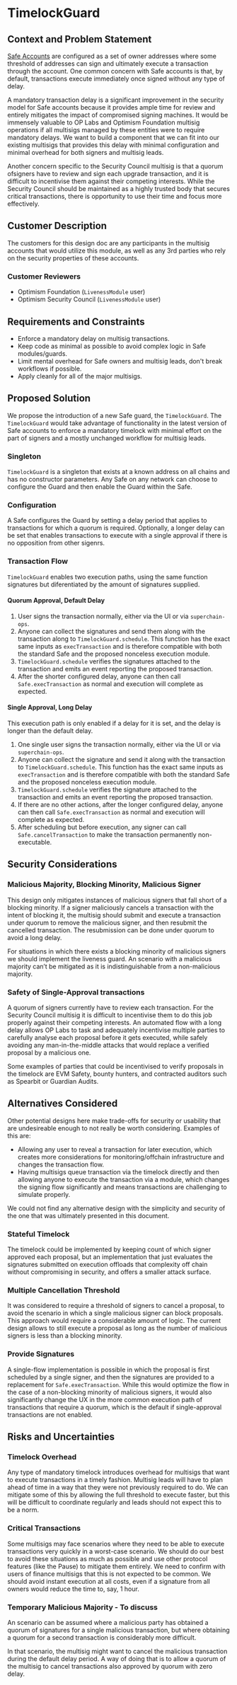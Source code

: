 # TimelockGuard

## Context and Problem Statement

<!-- The Context and Problem Statement section is one of the most critical parts of the design
document process. Use this section to clearly highlight the background context for the problem,
the specific issues being faced by customers, and any constraints on a solution as defined either
by customers or by technical limitations. Context and Problem Statement is an opportunity to tell
the story that helps to motivate the rest of the design document. -->

[Safe Accounts](https://safe.global) are configured as a set of owner addresses where some
threshold of addresses can sign and ultimately execute a transaction through the account. One
common concern with Safe accounts is that, by default, transactions execute immediately once signed
without any type of delay.

A mandatory transaction delay is a significant improvement in the security model for Safe accounts
because it provides ample time for review and entirely mitigates the impact of compromised signing
machines. It would be immensely valuable to OP Labs and Optimism Foundation multisig operations if
all multisigs managed by these entities were to require mandatory delays. We want to build a
component that we can fit into our existing multisigs that provides this delay with minimal
configuration and minimal overhead for both signers and multisig leads.

Another concern specific to the Security Council multisig is that a quorum ofsigners have to review
and sign each upgrade transaction, and it is difficult to incentivise them against their competing
interests. While the Security Council should be maintained as a highly trusted body that secures
critical transactions, there is opportunity to use their time and focus more effectively.

## Customer Description

<!-- Provide a brief summary of the customers for this design document. -->

The customers for this design doc are any participants in the multisig accounts that would utilize
this module, as well as any 3rd parties who rely on the security properties of these accounts.

### Customer Reviewers

<!-- Identify at least one customer who should be involved in the review of this document. -->

- Optimism Foundation (`LivenessModule` user)
- Optimism Security Council (`LivenessModule` user)

## Requirements and Constraints

<!-- Identify the solution requirements and any additional design constraints from the Context and
Problem Statement section in a bulleted list. -->

- Enforce a mandatory delay on multisig transactions.
- Keep code as minimal as possible to avoid complex logic in Safe modules/guards.
- Limit mental overhead for Safe owners and multisig leads, don't break workflows if possible.
- Apply cleanly for all of the major multisigs.

## Proposed Solution

<!-- Explain the solution that you believe best addresses the problem described above. -->

We propose the introduction of a new Safe guard, the `TimelockGuard`. The `TimelockGuard` would
take advantage of functionality in the latest version of Safe accounts to enforce a mandatory
timelock with minimal effort on the part of signers and a mostly unchanged workflow for multisig
leads.

### Singleton

`TimelockGuard` is a singleton that exists at a known address on all chains and has no constructor
parameters. Any Safe on any network can choose to configure the Guard and then enable the Guard
within the Safe.

### Configuration

A Safe configures the Guard by setting a delay period that applies to transactions for which a
quorum is required. Optionally, a longer delay can be set that enables transactions to execute with
a single approval if there is no opposition from other sigenrs.

### Transaction Flow

`TimelockGuard` enables two execution paths, using the same function signatures but diferentiated
by the amount of signatures supplied.

#### Quorum Approval, Default Delay

1. User signs the transaction normally, either via the UI or via `superchain-ops`.
2. Anyone can collect the signatures and send them along with the transaction along to
  `TimelockGuard.schedule`. This function has the exact same inputs as `execTransaction` and is
  therefore compatible with both the standard Safe and the proposed nonceless execution module.
3. `TimelockGuard.schedule` verifies the signatures attached to the transaction and emits an event
  reporting the proposed transaction.
4. After the shorter configured delay, anyone can then call
  `Safe.execTransaction` as normal and execution will complete as expected.

#### Single Approval, Long Delay
This execution path is only enabled if a delay for it is set, and the delay is longer than the
default delay.

1. One single user signs the transaction normally, either via the UI or via `superchain-ops`.
2. Anyone can collect the signature and send it along with the transaction to
  `TimelockGuard.schedule`. This function has the exact same inputs as `execTransaction` and is
  therefore compatible with both the standard Safe and the proposed nonceless execution module.
3. `TimelockGuard.schedule` verifies the signature attached to the transaction and emits an event
  reporting the proposed transaction.
4. If there are no other actions, after the longer configured delay, anyone can then call
  `Safe.execTransaction` as normal and execution will complete as expected.
5. After scheduling but before execution, any signer can call `Safe.cancelTransaction` to make the
  transaction permanently non-executable.

## Security Considerations

### Malicious Majority, Blocking Minority, Malicious Signer
This design only mitigates instances of malicious signers that fall short of a blocking minority.
If a signer maliciously cancels a transaction with the intent of blocking it, the multisig should
submit and execute a transaction under quorum to remove the malicious signer, and then resubmit
the cancelled transaction. The resubmission can be done under quorum to avoid a long delay.

For situations in which there exists a blocking minority of malicious signers we should implement
the liveness guard. An scenario with a malicious majority can’t be mitigated as it is
indistinguishable from a non-malicious majority.


### Safety of Single-Approval transactions
A quorum of signers currently have to review each transaction. For the Security Council multisig it
is difficult to incentivise them to do this job properly against their competing interests. An
automated flow with a long delay allows OP Labs to task and adequately incentivise multiple parties
to carefully analyse each proposal before it gets executed, while safely avoiding any
man-in-the-middle attacks that would replace a verified proposal by a malicious one.

Some examples of parties that could be incentivised to verify proposals in the timelock are EVM
Safety, bounty hunters, and contracted auditors such as Spearbit or Guardian Audits.

## Alternatives Considered

<!-- Describe any alternatives that were considered during the development of this design. Explain
why the alternative designs were ultimately not chosen and where they failed to meet the product
requirements. -->

Other potential designs here make trade-offs for security or usability that are undesireable enough
to not really be worth considering. Examples of this are:

- Allowing any user to reveal a transaction for later execution, which creates more considerations
  for monitoring/offchain infrastructure and changes the transaction flow.
- Having multisigs queue transaction via the timelock directly and then allowing anyone to execute
  the transaction via a module, which changes the signing flow significantly and means transactions
  are challenging to simulate properly.

We could not find any alternative design with the simplicity and security of the one that was
ultimately presented in this document.

### Stateful Timelock
The timelock could be implemented by keeping count of which signer approved each proposal, but an
implementation that just evaluates the signatures submitted on execution offloads that complexity
off chain without compromising in security, and offers a smaller attack surface.

### Multiple Cancellation Threshold
It was considered to require a threshold of signers to cancel a proposal, to avoid the scenario in
which a single malicious signer can block proposals. This approach would require a considerable
amount of logic. The current design allows to still execute a proposal as long as the number of
malicious signers is less than a blocking minority.

### Provide Signatures
A single-flow implementation is possible in which the proposal is first scheduled by a single
signer, and then the signatures are provided to a replacement for `Safe.execTransaction`. While
this would optimize the flow in the case of a non-blocking minority of malicious signers, it
would also significantly change the UX in the more common execution path of transactions that
require a quorum, which is the default if single-approval transactions are not enabled.

## Risks and Uncertainties

<!-- Explain any risks and uncertainties that this design includes. Highlight aspects of the design
that remain unclear and any potential issues we may face down the line. -->

### Timelock Overhead

Any type of mandatory timelock introduces overhead for multisigs that want to execute transactions
in a timely fashion. Multisig leads will have to plan ahead of time in a way that they were not
previously required to do. We can mitigate some of this by allowing the full threshold to execute
faster, but this will be difficult to coordinate regularly and leads should not expect this to be
a norm.

### Critical Transactions

Some multisigs may face scenarios where they need to be able to execute transactions very quickly
in a worst-case scenario. We should do our best to avoid these situations as much as possible and
use other protocol features (like the Pause) to mitigate them entirely. We need to confirm with
users of finance multisigs that this is not expected to be common. We should avoid instant
execution at all costs, even if a signature from all owners would reduce the time to, say, 1 hour.

### Temporary Malicious Majority - To discuss
An scenario can be assumed where a malicious party has obtained a quorum of signatures for a single
malicious transaction, but where obtaining a quorum for a second transaction is considerably more
difficult.

In that scenario, the multisig might want to cancel the malicious transaction during the default
delay period. A way of doing that is to allow a quorum of the multisig to cancel transactions also
approved by quorum with zero delay.